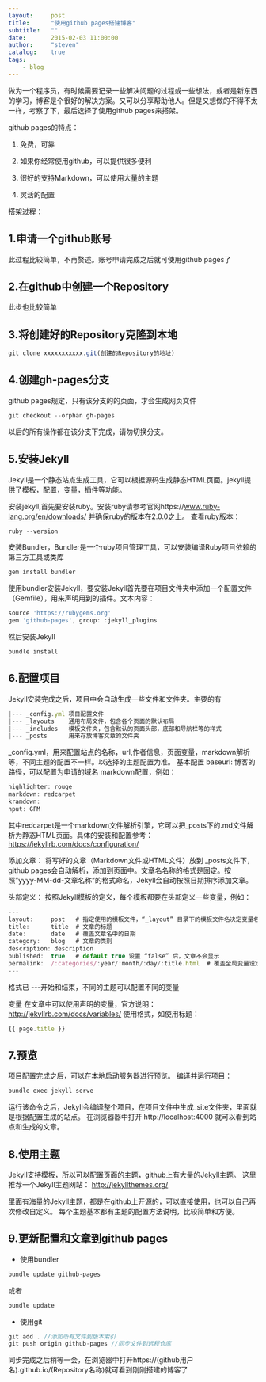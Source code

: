 ```yaml
---
layout:     post
title:      "使用github pages搭建博客"
subtitle:   ""
date:       2015-02-03 11:00:00
author:     "steven"
catalog:    true
tags:
    - blog
---
```


做为一个程序员，有时候需要记录一些解决问题的过程或一些想法，或者是新东西的学习，博客是个很好的解决方案。又可以分享帮助他人。但是又想做的不得不太一样，考察了下，最后选择了使用github pages来搭架。

github pages的特点：


1. 免费，可靠

2. 如果你经常使用github，可以提供很多便利

3. 很好的支持Markdown，可以使用大量的主题

4. 灵活的配置



搭架过程：

1.申请一个github账号
-------
   此过程比较简单，不再赘述。账号申请完成之后就可使用github pages了

2.在github中创建一个Repository
-------
   此步也比较简单

3.将创建好的Repository克隆到本地
------

   ```javascript
git clone xxxxxxxxxxx.git(创建的Repository的地址)
   ```
4.创建gh-pages分支
------
github pages规定，只有该分支的的页面，才会生成网页文件


   ```javascript
git checkout --orphan gh-pages
   ```
  以后的所有操作都在该分支下完成，请勿切换分支。

5.安装Jekyll
------
Jekyll是一个静态站点生成工具，它可以根据源码生成静态HTML页面。jekyll提供了模板，配置，变量，插件等功能。

  安装jekyll,首先要安装ruby。安装ruby请参考官网https://www.ruby-lang.org/en/downloads/
  并确保ruby的版本在2.0.0之上。
  查看ruby版本：

   ```javascript
ruby --version
   ```

   安装Bundler，Bundler是一个ruby项目管理工具，可以安装编译Ruby项目依赖的第三方工具或类库

  ```javascript
gem install bundler
   ```

   使用bundler安装Jekyll，要安装Jekyll首先要在项目文件夹中添加一个配置文件（Gemfile），用来声明用到的插件。文本内容：

  ```javascript
source 'https://rubygems.org'
gem 'github-pages', group: :jekyll_plugins
  ```

   然后安装Jekyll

  ```javascript
bundle install
  ```

6.配置项目
--------

Jekyll安装完成之后，项目中会自动生成一些文件和文件夹。主要的有

  ```javascript
|--- _config.yml 项目配置文件
|--- _layouts    通用布局文件，包含各个页面的默认布局
|--- _includes   模板文件夹，包含默认的页面头部，底部和导航栏等的样式
|--- _posts      用来存放博客文章的文件夹
  ```

  _config.yml，用来配置站点的名称，url,作者信息，页面变量，markdown解析等，不同主题的配置不一样。以选择的主题配置为准。
  基本配置
  baseurl: 博客的路径，可以配置为申请的域名
  markdown配置，例如：

  ```javascript
highlighter: rouge
markdown: redcarpet
kramdown:
nput: GFM
  ```
  其中redcarpet是一个markdown文件解析引擎，它可以把_posts下的.md文件解析为静态HTML页面。具体的安装和配置参考：
   https://jekyllrb.com/docs/configuration/

  添加文章：
  将写好的文章（Markdown文件或HTML文件）放到 _posts文件下，github pages会自动解析，添加到页面中。文章名名称的格式是固定。按照”yyyy-MM-dd-文章名称“的格式命名，Jekyll会自动按照日期排序添加文章。

  头部定义：
  按照Jekyll模板的定义，每个模板都要在头部定义一些变量，例如：

  ```javascript
---
layout:     post   # 指定使用的模板文件，“_layout” 目录下的模板文件名决定变量名
title:      title  # 文章的标题
date:       date   # 覆盖文章名中的日期
category:   blog   # 文章的类别
description: description
published:  true   # default true 设置 “false” 后，文章不会显示
permalink:  /:categories/:year/:month/:day/:title.html  # 覆盖全局变量设定的文章发布格式
---
  ```

 格式已 ---开始和结束，不同的主题可以配置不同的变量

   变量
   在文章中可以使用声明的变量，官方说明：http://jekyllrb.com/docs/variables/
   使用格式，如使用标题：

  ```javascript
{{ page.title }}
  ```

7.预览
-----

项目配置完成之后，可以在本地启动服务器进行预览。
编译并运行项目：

   ```javascript
bundle exec jekyll serve
   ```
运行该命令之后，Jekyll会编译整个项目，在项目文件中生成_site文件夹，里面就是根据配置生成的站点。
在浏览器器中打开 http://localhost:4000 就可以看到站点和生成的文章。


8.使用主题
-----

Jekyll支持模板，所以可以配置页面的主题，github上有大量的Jekyll主题。
这里推荐一个Jekyll主题网站：
http://jekyllthemes.org/

里面有海量的Jekyll主题，都是在github上开源的，可以直接使用，也可以自己再次修改自定义。
每个主题基本都有主题的配置方法说明，比较简单和方便。



9.更新配置和文章到github pages
-----

  
*   使用bundler

   ```javascript
bundle update github-pages
   ```
  或者

  ```javascript
bundle update
  ```

*  使用git

  ```javascript
git add . //添加所有文件到版本索引
git push origin github-pages //同步文件到远程仓库
  ```
  同步完成之后稍等一会，在浏览器中打开https://(github用户名).github.io/(Repository名称)就可看到刚刚搭建的博客了
